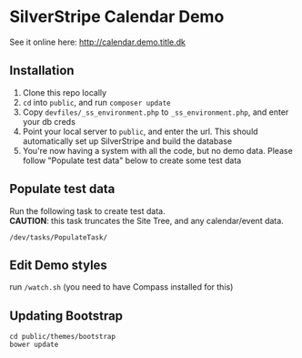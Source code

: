 # SilverStripe Calendar Demo

See it online here: <http://calendar.demo.title.dk>

## Installation

1. Clone this repo locally
2. `cd` into `public`, and run `composer update`
3. Copy `devfiles/_ss_environment.php` to `_ss_environment.php`, and enter your db creds
4. Point your local server to `public`, and enter the url. This should automatically set up SilverStripe and build the database
5. You're now having a system with all the code, but no demo data. Please follow "Populate test data" below to create some test data


## Populate test data

Run the following task to create test data.   
**CAUTION**: this task truncates the Site Tree, and any calendar/event data.

	/dev/tasks/PopulateTask/


## Edit Demo styles

run `/watch.sh` (you need to have Compass installed for this)


## Updating Bootstrap

	cd public/themes/bootstrap
	bower update


